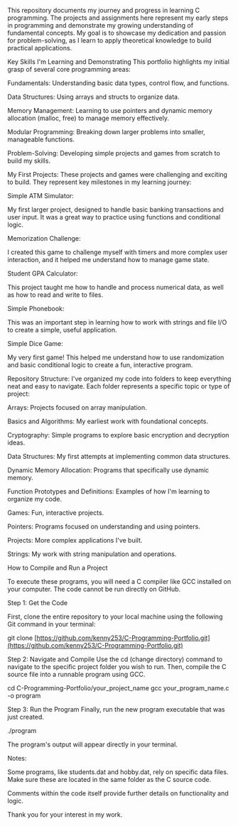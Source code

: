 This repository documents my journey and progress in learning C programming. The projects and assignments here represent my early steps in programming and demonstrate my growing understanding of fundamental concepts. My goal is to showcase my dedication and passion for problem-solving, as I learn to apply theoretical knowledge to build practical applications.

Key Skills I'm Learning and Demonstrating
This portfolio highlights my initial grasp of several core programming areas:

Fundamentals: Understanding basic data types, control flow, and functions.

Data Structures: Using arrays and structs to organize data.

Memory Management: Learning to use pointers and dynamic memory allocation (malloc, free) to manage memory effectively.

Modular Programming: Breaking down larger problems into smaller, manageable functions.

Problem-Solving: Developing simple projects and games from scratch to build my skills.

My First Projects:
These projects and games were challenging and exciting to build. They represent key milestones in my learning journey:

Simple ATM Simulator:

My first larger project, designed to handle basic banking transactions and user input. It was a great way to practice using functions and conditional logic.

Memorization Challenge:

I created this game to challenge myself with timers and more complex user interaction, and it helped me understand how to manage game state.

Student GPA Calculator:

This project taught me how to handle and process numerical data, as well as how to read and write to files.

Simple Phonebook:

This was an important step in learning how to work with strings and file I/O to create a simple, useful application.

Simple Dice Game:

My very first game! This helped me understand how to use randomization and basic conditional logic to create a fun, interactive program.

Repository Structure:
I've organized my code into folders to keep everything neat and easy to navigate. Each folder represents a specific topic or type of project:

Arrays: Projects focused on array manipulation.

Basics and Algorithms: My earliest work with foundational concepts.

Cryptography: Simple programs to explore basic encryption and decryption ideas.

Data Structures: My first attempts at implementing common data structures.

Dynamic Memory Allocation: Programs that specifically use dynamic memory.

Function Prototypes and Definitions: Examples of how I'm learning to organize my code.

Games: Fun, interactive projects.

Pointers: Programs focused on understanding and using pointers.

Projects: More complex applications I've built.

Strings: My work with string manipulation and operations.


How to Compile and Run a Project

To execute these programs, you will need a C compiler like GCC installed on your computer. The code cannot be run directly on GitHub.

Step 1: Get the Code

First, clone the entire repository to your local machine using the following Git command in your terminal:

git clone [https://github.com/kenny253/C-Programming-Portfolio.git](https://github.com/kenny253/C-Programming-Portfolio.git)

Step 2: Navigate and Compile
Use the cd (change directory) command to navigate to the specific project folder you wish to run. Then, compile the C source file into a runnable program using GCC.

cd C-Programming-Portfolio/your_project_name
gcc your_program_name.c -o program

Step 3: Run the Program
Finally, run the new program executable that was just created.

./program

The program's output will appear directly in your terminal.

Notes:

Some programs, like students.dat and hobby.dat, rely on specific data files. Make sure these are located in the same folder as the C source code.

Comments within the code itself provide further details on functionality and logic.

Thank you for your interest in my work.
